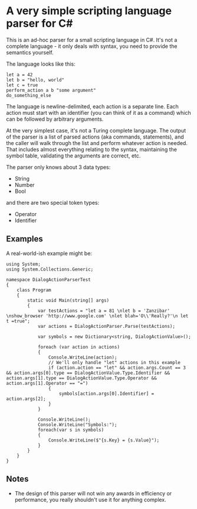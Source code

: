 # A very simple scripting language parser for C#

This is an ad-hoc parser for a small scripting language in C#. It's not a complete language - it only deals with syntax, you need to provide the semantics yourself.

The language looks like this:

```
let a = 42
let b = "hello, world"
let c = true
perform_action a b "some argument"
do_something_else
```

The language is newline-delimited, each action is a separate line. Each action must start with an identifier (you can think of it as a command) which can be followed by arbitrary arguments.

At the very simplest case, it's not a Turing complete language. The output of the parser is a list of parsed actions (aka commands, statements), 
and the caller will walk through the list and perform whatever action is needed. That includes almost everything relating to the syntax, maintaining the symbol table, 
validating the arguments are correct, etc.

The parser only knows about 3 data types:

* String
* Number
* Bool

and there are two special token types:

* Operator
* Identifier

## Examples

A real-world-ish example might be:

```
using System;
using System.Collections.Generic;

namespace DialogActionParserTest
{
    class Program
    {
        static void Main(string[] args)
        {
            var testActions = "let a = 81 \nlet b = 'Zanzibar' \nshow_browser 'http://www.google.com' \nlet blah='O\\'Really?'\n let t =true";
            var actions = DialogActionParser.Parse(testActions);

            var symbols = new Dictionary<string, DialogActionValue>();

            foreach (var action in actions)
            {
                Console.WriteLine(action);
                // We'll only handle "let" actions in this example
                if (action.action == "let" && action.args.Count == 3 && action.args[0].type == DialogActionValue.Type.Identifier && action.args[1].type == DialogActionValue.Type.Operator && action.args[1].Operator == "=")
                {
                    symbols[action.args[0].Identifier] = action.args[2];
                }
            }

            Console.WriteLine();
            Console.WriteLine("Symbols:");
            foreach(var s in symbols)
            {
                Console.WriteLine($"{s.Key} = {s.Value}");
            }
        }
    }
}
```

## Notes

* The design of this parser will not win any awards in efficiency or performance, you really shouldn't use it for anything complex.

